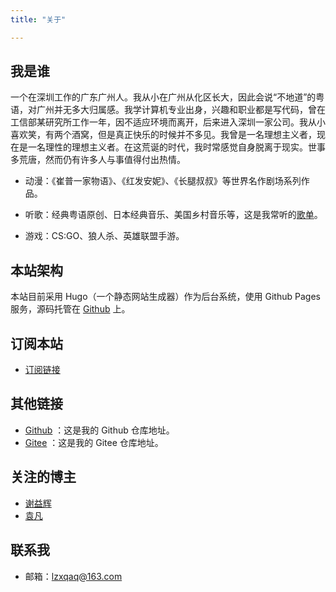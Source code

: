 ```yaml
---
title: "关于"

---
```


## 我是谁

一个在深圳工作的广东广州人。我从小在广州从化区长大，因此会说“不地道”的粤语，对广州并无多大归属感。我学计算机专业出身，兴趣和职业都是写代码，曾在工信部某研究所工作一年，因不适应环境而离开，后来进入深圳一家公司。我从小喜欢笑，有两个酒窝，但是真正快乐的时候并不多见。我曾是一名理想主义者，现在是一名理性的理想主义者。在这荒诞的时代，我时常感觉自身脱离于现实。世事多荒唐，然而仍有许多人与事值得付出热情。

- 动漫：《崔普一家物语》、《红发安妮》、《长腿叔叔》等世界名作剧场系列作品。

- 听歌：经典粤语原创、日本经典音乐、美国乡村音乐等，这是我常听的[歌单](/sing)。

- 游戏：CS:GO、狼人杀、英雄联盟手游。


## 本站架构

本站目前采用 Hugo（一个静态网站生成器）作为后台系统，使用 Github Pages 服务，源码托管在 [Github](https://github.com/lzxqaq/source_lzxqaq.git) 上。  

## 订阅本站

- [订阅链接](https://lzxqaq.com/index.xml)

## 其他链接

* [Github](https://github.com/lzxqaq) ：这是我的 Github 仓库地址。
* [Gitee](https://gitee.com/lzxqaq) ：这是我的 Gitee 仓库地址。

## 关注的博主

* [谢益辉](https://yihui.org)
* [袁凡](https://yuanfan.rbind.io)

## 联系我
* 邮箱：[lzxqaq@163.com](mailto:lzxqaq@163.com) 